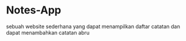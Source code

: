 # Notes-App
sebuah website sederhana yang dapat menampilkan daftar catatan dan dapat menambahkan catatan abru
